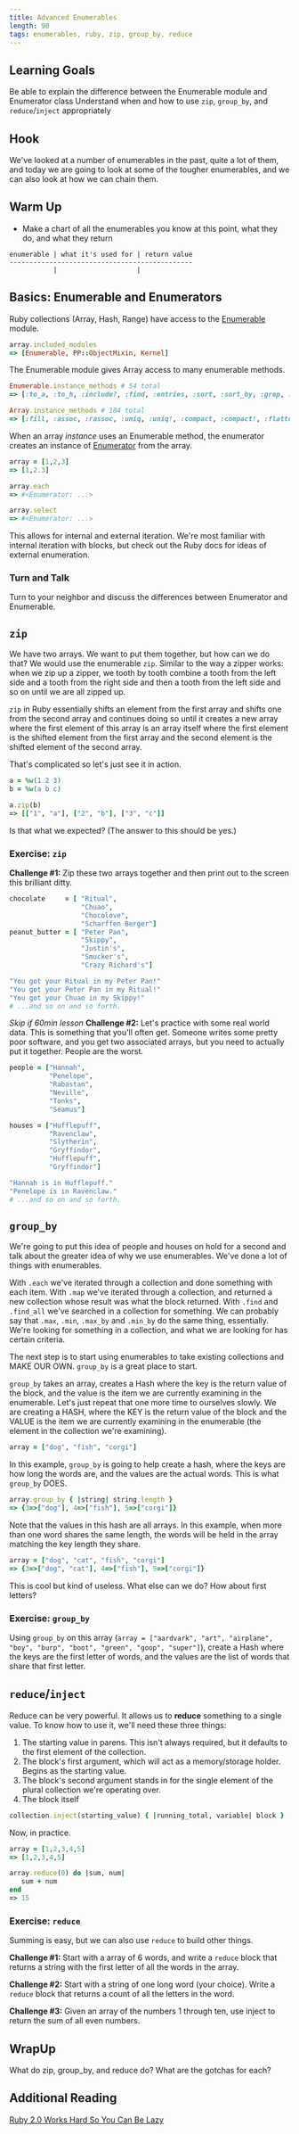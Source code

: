 ```yaml
---
title: Advanced Enumerables
length: 90
tags: enumerables, ruby, zip, group_by, reduce
---
```


## Learning Goals

Be able to explain the difference between the Enumerable module and Enumerator class
Understand when and how to use `zip`, `group_by`, and `reduce`/`inject` appropriately

## Hook

We've looked at a number of enumerables in the past, quite a lot of them, and today we are going to look at some of the tougher enumerables, and we can also look at how we can chain them.

## Warm Up  
* Make a chart of all the enumerables you know at this point, what they do, and what they return  

```
enumerable | what it's used for | return value 
----------------------------------------------
           |                    | 
```

## Basics: Enumerable and Enumerators

Ruby collections (Array, Hash, Range) have access to the [Enumerable](http://ruby-doc.org/core-2.3.1/Enumerable.html) module.

```ruby
array.included_modules
=> [Enumerable, PP::ObjectMixin, Kernel]
```

The Enumerable module gives Array access to many enumerable methods.

```ruby
Enumerable.instance_methods # 54 total
=> [:to_a, :to_h, :include?, :find, :entries, :sort, :sort_by, :grep, :grep_v, :count, :detect, :find_index, :find_all, :select, :reject, :collect, :map, :flat_map, :collect_concat, :inject, :reduce, :partition, :group_by, :first, :all?, :any?, :one?, :none?, :min, :max, :minmax, :min_by, :max_by, :minmax_by, :member?, :each_with_index, :reverse_each, :each_entry, :each_slice, :each_cons, :each_with_object, :zip, :take, :take_while, :drop, :drop_while, :cycle, :chunk, :slice_before, :slice_after, :slice_when, :chunk_while, :lazy]

Array.instance_methods # 184 total
=> [:fill, :assoc, :rassoc, :uniq, :uniq!, :compact, :compact!, :flatten, :to_h, :flatten!, :shuffle!, :shuffle, :include?, :combination, :repeated_permutation, :permutation, :product, :sample, :repeated_combination, :bsearch_index, :bsearch, :select!, :&, :*, :+, :-, :sort, :count, :find_index, :select, :reject, :collect, :map, :pack, :first, :any?, :reverse_each, :zip, :take, :take_while, :drop, :drop_while, :cycle, :insert, :|, :index, :rindex, :replace, :clear, :pretty_print, :<=>, :<<, :==, :[], :[]=, :reverse, :empty?, :eql?, :concat, :reverse!, :shelljoin, :inspect, :delete, :length, :size, :each, :slice, :slice!, :to_ary, :to_a, :to_s, :pretty_print_cycle, :dig, :hash, :at, :fetch, :last, :push, :pop, :shift, :unshift, :frozen?, :each_index, :join, :rotate, :rotate!, :sort!, :collect!, :map!, :sort_by!, :keep_if, :values_at, :delete_at, :delete_if, :reject!, :transpose, :find, :entries, :sort_by, :grep, :grep_v, :detect, :find_all, :flat_map, :collect_concat, :inject, :reduce, :partition, :group_by, :all?, :one?, :none?, :min, :max, :minmax, :min_by, :max_by, :minmax_by, :member?, :each_with_index, :each_entry, :each_slice, :each_cons, :each_with_object, :chunk, :slice_before, :slice_after, :slice_when, :chunk_while, :lazy, :pry, :__binding__, :pretty_print_instance_variables, :pretty_print_inspect, :instance_of?, :public_send, :instance_variable_get, :instance_variable_set, :instance_variable_defined?, :remove_instance_variable, :private_methods, :kind_of?, :instance_variables, :tap, :is_a?, :extend, :define_singleton_method, :to_enum, :enum_for, :===, :=~, :!~, :respond_to?, :freeze, :display, :send, :pretty_inspect, :object_id, :method, :public_method, :singleton_method, :nil?, :class, :singleton_class, :clone, :dup, :itself, :taint, :tainted?, :untaint, :untrust, :trust, :untrusted?, :methods, :protected_methods, :public_methods, :singleton_methods, :!, :!=, :__send__, :equal?, :instance_eval, :instance_exec, :__id__]
```

When an array _instance_ uses an Enumerable method, the enumerator creates an instance of [Enumerator](http://ruby-doc.org/core-2.3.1/Enumerator.html) from the array.

```ruby
array = [1,2,3]
=> [1,2.3]

array.each
=> #<Enumerator: ...>

array.select
=> #<Enumerator: ...>
```

This allows for internal and external iteration. We're most familiar with internal iteration with blocks, but check out the Ruby docs for ideas of external enumeration.

### Turn and Talk

Turn to your neighbor and discuss the differences between Enumerator and Enumerable.

## `zip`

We have two arrays. We want to put them together, but how can we do that? We would use the enumerable `zip`. Similar to the way a zipper works: when we zip up a zipper, we tooth by tooth combine a tooth from the left side and a tooth from the right side and then a tooth from the left side and so on until we are all zipped up.

`zip` in Ruby essentially shifts an element from the first array and shifts one from the second array and continues doing so until it creates a new array where the first element of this array is an array itself where the first element is the shifted element from the first array and the second element is the shifted element of the second array.

That's complicated so let's just see it in action.

```ruby
a = %w(1 2 3)
b = %w(a b c)

a.zip(b)
=> [["1", "a"], ["2", "b"], ["3", "c"]]
```

Is that what we expected? (The answer to this should be yes.)

### Exercise: `zip`

**Challenge #1:** Zip these two arrays together and then print out to the screen this brilliant ditty.

```ruby
chocolate     = [ "Ritual",
                  "Chuao",
                  "Chocolove",
                  "Scharffen Berger"]
peanut_butter = [ "Peter Pan",
                  "Skippy",
                  "Justin's",
                  "Smucker's",
                  "Crazy Richard's"]

"You got your Ritual in my Peter Pan!"
"You got your Peter Pan in my Ritual!"
"You got your Chuao in my Skippy!"
# ...and so on and so forth.
```

*Skip if 60min lesson*
**Challenge #2:** Let's practice with some real world data. This is something that you'll often get. Someone writes some pretty poor software, and you get two associated arrays, but you need to actually put it together. People are the worst.

```ruby
people = ["Hannah",
          "Penelope",
          "Rabastan",
          "Neville",
          "Tonks",
          "Seamus"]

houses = ["Hufflepuff",
          "Ravenclaw",
          "Slytherin",
          "Gryffindor",
          "Hufflepuff",
          "Gryffindor"]

"Hannah is in Hufflepuff."
"Penelope is in Ravenclaw."
# ...and so on and so forth.
```

## `group_by`

We're going to put this idea of people and houses on hold for a second and talk about the greater idea of why we use enumerables. We've done a lot of things with enumerables.

With `.each` we've iterated through a collection and done something with each item. With `.map` we've iterated through a collection, and returned a new collection whose result was what the block returned. With `.find` and `.find_all` we've searched in a collection for something. We can probably say that `.max`, `.min`, `.max_by` and `.min_by` do the same thing, essentially. We're looking for something in a collection, and what we are looking for has certain criteria.

The next step is to start using enumerables to take existing collections and MAKE OUR OWN. `group_by` is a great place to start.

`group_by` takes an array, creates a Hash where the key is the return value of the block, and the value is the item we are currently examining in the enumerable. Let's just repeat that one more time to ourselves slowly. We are creating a HASH, where the KEY is the return value of the block and the VALUE is the item we are currently examining in the enumerable (the element in the collection we're examining).

```ruby
array = ["dog", "fish", "corgi"]
```

In this example, `group_by` is going to help create a hash, where the keys are how long the words are, and the values are the actual words. This is what `group_by` DOES.

```ruby
array.group_by { |string| string.length }
=> {3=>["dog"], 4=>["fish"], 5=>["corgi"]}
```

Note that the values in this hash are all arrays. In this example, when more than one word shares the same length, the words will be held in the array matching the key length they share.

```ruby
array = ["dog", "cat", "fish", "corgi"]
=> {3=>["dog", "cat"], 4=>["fish"], 5=>["corgi"]}
```
This is cool but kind of useless. What else can we do? How about first letters?

### Exercise: `group_by`

Using `group_by` on this array (`array = ["aardvark", "art", "airplane", "boy", "burp", "boot", "green", "goop", "super"]`), create a Hash where the keys are the first letter of words, and the values are the list of words that share that first letter.

## `reduce`/`inject`

Reduce can be very powerful. It allows us to **reduce** something to a single value. To know how to use it, we'll need these three things:

1) The starting value in parens. This isn't always required, but it defaults to the first element of the collection.
2) The block's first argument, which will act as a memory/storage holder. Begins as the starting value.
2) The block's second argument stands in for the single element of the plural collection we're operating over.
3) The block itself

```ruby
collection.inject(starting_value) { |running_total, variable| block }
```

Now, in practice.

```ruby
array = [1,2,3,4,5]
=> [1,2,3,4,5]

array.reduce(0) do |sum, num| 
   sum + num 
end 
=> 15
```

### Exercise: `reduce`

Summing is easy, but we can also use `reduce` to build other things.

**Challenge #1:** Start with a array of 6 words, and write a `reduce` block that returns a string with the first letter of all the words in the array.

**Challenge #2:** Start with a string of one long word (your choice). Write a `reduce` block that returns a count of all the letters in the word.

**Challenge #3:** Given an array of the numbers 1 through ten, use inject to return the sum of all even numbers.


## WrapUp  
What do zip, group_by, and reduce do?  What are the gotchas for each?  


## Additional Reading

[Ruby 2.0 Works Hard So You Can Be Lazy](http://patshaughnessy.net/2013/4/3/ruby-2-0-works-hard-so-you-can-be-lazy)
